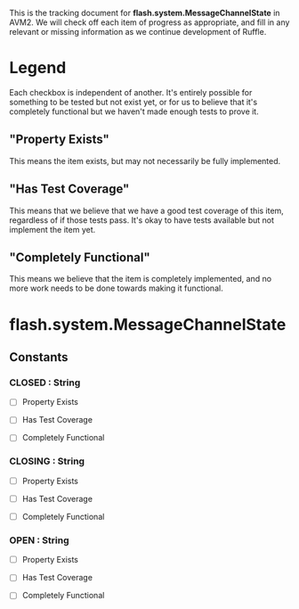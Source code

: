 This is the tracking document for **flash.system.MessageChannelState** in AVM2. We will check off each item of progress as appropriate, and fill in any relevant or missing information as we continue development of Ruffle.
# Legend

Each checkbox is independent of another. It's entirely possible for something to be tested but not exist yet, or for us to believe that it's completely functional but we haven't made enough tests to prove it.
## "Property Exists"

This means the item exists, but may not necessarily be fully implemented.
## "Has Test Coverage"

This means that we believe that we have a good test coverage of this item, regardless of if those tests pass. It's okay to have tests available but not implement the item yet.
## "Completely Functional"

This means we believe that the item is completely implemented, and no more work needs to be done towards making it functional.
# flash.system.MessageChannelState
## Constants
### CLOSED : String

* [ ] Property Exists

* [ ] Has Test Coverage

* [ ] Completely Functional


### CLOSING : String

* [ ] Property Exists

* [ ] Has Test Coverage

* [ ] Completely Functional


### OPEN : String

* [ ] Property Exists

* [ ] Has Test Coverage

* [ ] Completely Functional